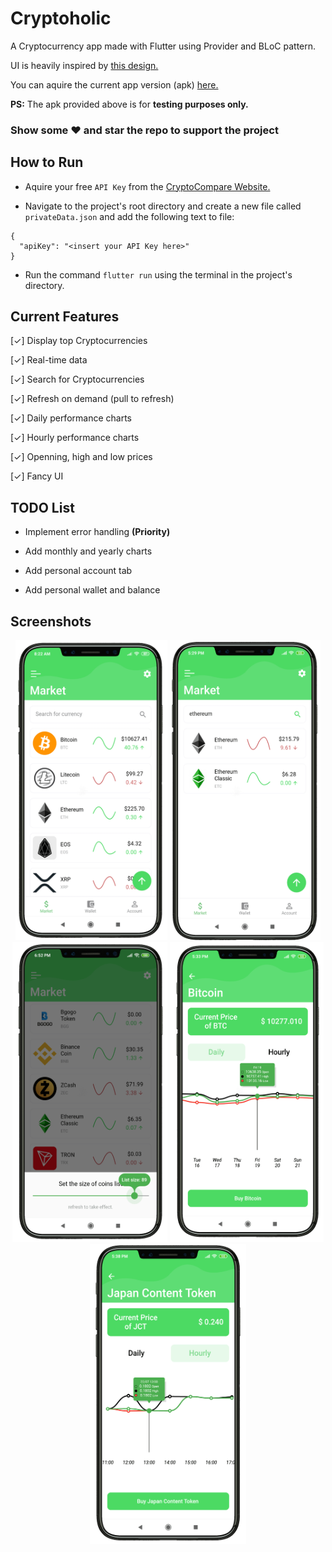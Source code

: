 # Cryptoholic

A Cryptocurrency app made with Flutter using Provider and BLoC pattern.

UI is heavily inspired by <a href="https://dribbble.com/shots/5592695-Cryptocurrency-App-Ui/attachments/1209351">this design.</a>

You can aquire the current app version (apk) <a href="https://github.com/KarimElghamry/cryptoholic/releases/tag/v0.5-beta">here.</a>

<b>PS:</b> The apk provided above is for <b>testing purposes only.</b> 

### Show some :heart: and star the repo to support the project

## How to Run
- Aquire your free `API Key` from the <a href="https://min-api.cryptocompare.com/">CryptoCompare Website.<a>

- Navigate to the project's root directory and create a new file called `privateData.json` and add the following text to file:
```
{
  "apiKey": "<insert your API Key here>"
}
```

- Run the command `flutter run` using the terminal in the project's directory.

## Current Features

[✓] Display top Cryptocurrencies

[✓] Real-time data

[✓] Search for Cryptocurrencies

[✓] Refresh on demand (pull to refresh)

[✓] Daily performance charts

[✓] Hourly performance charts

[✓] Openning, high and low prices

[✓] Fancy UI


## TODO List

- Implement error handling <b>(Priority)</b>

- Add monthly and yearly charts

- Add personal account tab

- Add personal wallet and balance


## Screenshots

<p align="center"><img height="480px" src="screenshots/C1.png"> <img height="480px" src="screenshots/C2.png"> <img height="480px" src="screenshots/C5.png"> <img height="480px" src="screenshots/C3.png"> <img height="480px" src="screenshots/C4.png"></p>
